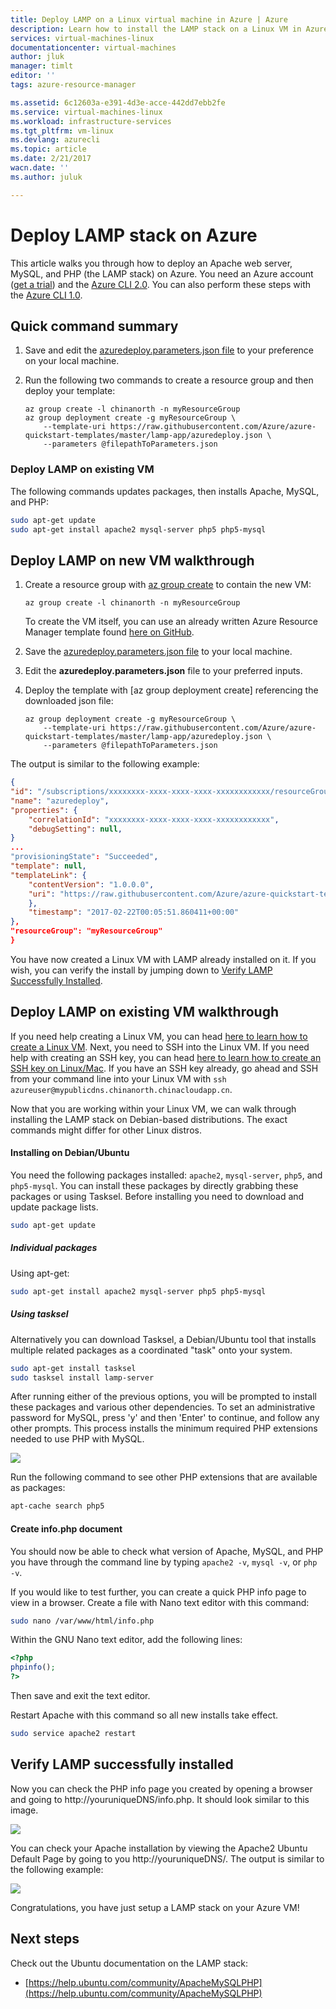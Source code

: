 ```yaml
---
title: Deploy LAMP on a Linux virtual machine in Azure | Azure
description: Learn how to install the LAMP stack on a Linux VM in Azure
services: virtual-machines-linux
documentationcenter: virtual-machines
author: jluk
manager: timlt
editor: ''
tags: azure-resource-manager

ms.assetid: 6c12603a-e391-4d3e-acce-442dd7ebb2fe
ms.service: virtual-machines-linux
ms.workload: infrastructure-services
ms.tgt_pltfrm: vm-linux
ms.devlang: azurecli
ms.topic: article
ms.date: 2/21/2017
wacn.date: ''
ms.author: juluk

---
```

# Deploy LAMP stack on Azure
This article walks you through how to deploy an Apache web server, MySQL, and PHP (the LAMP stack) on Azure. You need an Azure account ([get a trial](https://www.azure.cn/pricing/1rmb-trial/)) and the [Azure CLI 2.0](https://docs.microsoft.com/cli/azure/install-az-cli2). You can also perform these steps with the [Azure CLI 1.0](create-lamp-stack-nodejs.md?toc=%2fvirtual-machines%2flinux%2ftoc.json).

## Quick command summary

1. Save and edit the [azuredeploy.parameters.json file](https://raw.githubusercontent.com/Azure/azure-quickstart-templates/master/lamp-app/azuredeploy.parameters.json) to your preference on your local machine.
2. Run the following two commands to create a resource group and then deploy your template:

    ```azurecli
    az group create -l chinanorth -n myResourceGroup
    az group deployment create -g myResourceGroup \
        --template-uri https://raw.githubusercontent.com/Azure/azure-quickstart-templates/master/lamp-app/azuredeploy.json \
        --parameters @filepathToParameters.json
    ```

### Deploy LAMP on existing VM
The following commands updates packages, then installs Apache, MySQL, and PHP:

```bash
sudo apt-get update
sudo apt-get install apache2 mysql-server php5 php5-mysql
```

## Deploy LAMP on new VM walkthrough

1. Create a resource group with [az group create](https://docs.microsoft.com/cli/azure/group#create) to contain the new VM:

    ```azurecli
    az group create -l chinanorth -n myResourceGroup
    ```

    To create the VM itself, you can use an already written Azure Resource Manager template found [here on GitHub](https://github.com/Azure/azure-quickstart-templates/tree/master/lamp-app).

2. Save the [azuredeploy.parameters.json file](https://raw.githubusercontent.com/Azure/azure-quickstart-templates/master/lamp-app/azuredeploy.parameters.json) to your local machine.
3. Edit the **azuredeploy.parameters.json** file to your preferred inputs.
4. Deploy the template with [az group deployment create] referencing the downloaded json file:

    ```azurecli
    az group deployment create -g myResourceGroup \
        --template-uri https://raw.githubusercontent.com/Azure/azure-quickstart-templates/master/lamp-app/azuredeploy.json \
        --parameters @filepathToParameters.json
    ```

The output is similar to the following example:

```json
{
"id": "/subscriptions/xxxxxxxx-xxxx-xxxx-xxxx-xxxxxxxxxxxx/resourceGroups/myResourceGroup/providers/Microsoft.Resources/deployments/azuredeploy",
"name": "azuredeploy",
"properties": {
    "correlationId": "xxxxxxxx-xxxx-xxxx-xxxx-xxxxxxxxxxxx",
    "debugSetting": null,
}
...
"provisioningState": "Succeeded",
"template": null,
"templateLink": {
    "contentVersion": "1.0.0.0",
    "uri": "https://raw.githubusercontent.com/Azure/azure-quickstart-templates/master/lamp-app/azuredeploy.json"
    },
    "timestamp": "2017-02-22T00:05:51.860411+00:00"
},
"resourceGroup": "myResourceGroup"
}
```

You have now created a Linux VM with LAMP already installed on it. If you wish, you can verify the install by jumping down to [Verify LAMP Successfully Installed](#verify-lamp-successfully-installed).

## Deploy LAMP on existing VM walkthrough
If you need help creating a Linux VM, you can head [here to learn how to create a Linux VM](/virtual-machines/virtual-machines-linux-quick-create-cli). 
Next, you need to SSH into the Linux VM. If you need help with creating an SSH key, you can head [here to learn how to create an SSH key on Linux/Mac](mac-create-ssh-keys.md?toc=%2fvirtual-machines%2flinux%2ftoc.json).
If you have an SSH key already, go ahead and SSH from your command line into your Linux VM with `ssh azureuser@mypublicdns.chinanorth.chinacloudapp.cn`.

Now that you are working within your Linux VM, we can walk through installing the LAMP stack on Debian-based distributions. The exact commands might differ for other Linux distros.

#### Installing on Debian/Ubuntu
You need the following packages installed: `apache2`, `mysql-server`, `php5`, and `php5-mysql`. You can install these packages by directly grabbing these packages or using Tasksel.
Before installing you need to download and update package lists.

```bash
sudo apt-get update
```

##### Individual packages
Using apt-get:

```bash
sudo apt-get install apache2 mysql-server php5 php5-mysql
```

##### Using tasksel
Alternatively you can download Tasksel, a Debian/Ubuntu tool that installs multiple related packages as a coordinated "task" onto your system.

```bash
sudo apt-get install tasksel
sudo tasksel install lamp-server
```

After running either of the previous options, you will be prompted to install these packages and various other dependencies. To set an administrative password for MySQL, press 'y' and then 'Enter' to continue, and follow any other prompts. This process installs the minimum required PHP extensions needed to use PHP with MySQL. 

![][1]

Run the following command to see other PHP extensions that are available as packages:

```bash
apt-cache search php5
```

#### Create info.php document
You should now be able to check what version of Apache, MySQL, and PHP you have through the command line by typing `apache2 -v`, `mysql -v`, or `php -v`.

If you would like to test further, you can create a quick PHP info page to view in a browser. Create a file with Nano text editor with this command:

```bash
sudo nano /var/www/html/info.php
```

Within the GNU Nano text editor, add the following lines:

```php
<?php
phpinfo();
?>
```

Then save and exit the text editor.

Restart Apache with this command so all new installs take effect.

```bash
sudo service apache2 restart
```

## Verify LAMP successfully installed
Now you can check the PHP info page you created by opening a browser and going to http://youruniqueDNS/info.php. It should look similar to this image.

![][2]

You can check your Apache installation by viewing the Apache2 Ubuntu Default Page by going to you http://youruniqueDNS/. The output is similar to the following example:

![][3]

Congratulations, you have just setup a LAMP stack on your Azure VM!

## Next steps
Check out the Ubuntu documentation on the LAMP stack:

* [https://help.ubuntu.com/community/ApacheMySQLPHP](https://help.ubuntu.com/community/ApacheMySQLPHP)

[1]: ./media/deploy-lamp-stack/configmysqlpassword-small.png
[2]: ./media/deploy-lamp-stack/phpsuccesspage.png
[3]: ./media/deploy-lamp-stack/apachesuccesspage.png
